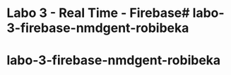 # Labo 3 - Real Time - Firebase# labo-3-firebase-nmdgent-robibeka
# labo-3-firebase-nmdgent-robibeka
